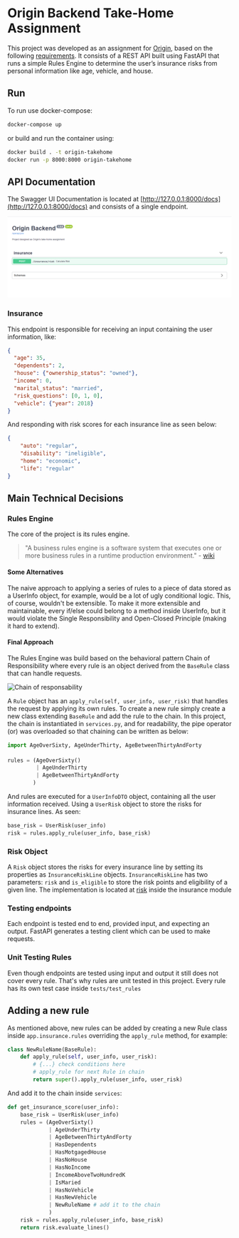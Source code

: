 # Origin Backend Take-Home Assignment

This project was developed as an assignment for [Origin](https://www.useorigin.com/), based on the following [requirements](https://github.com/OriginFinancial/origin-backend-take-home-assignment). It consists of a REST API built using FastAPI that runs a simple Rules Engine to determine the user’s insurance risks from personal information like age, vehicle, and house.

## Run

To run use docker-compose:

```sh
docker-compose up
```

or build and run the container using:

```sh
docker build . -t origin-takehome
docker run -p 8000:8000 origin-takehome
```

## API Documentation

The Swagger UI Documentation is located at [http://127.0.0.1:8000/docs](http://127.0.0.1:8000/docs) and consists of a single endpoint.

![Swagger UI](./docs/swagger.png)
### Insurance

This endpoint is responsible for receiving an input containing the user information, like:

```JSON
{
  "age": 35,
  "dependents": 2,
  "house": {"ownership_status": "owned"},
  "income": 0,
  "marital_status": "married",
  "risk_questions": [0, 1, 0],
  "vehicle": {"year": 2018}
}
```

And responding with risk scores for each insurance line as seen below:

```JSON
{
    "auto": "regular",
    "disability": "ineligible",
    "home": "economic",
    "life": "regular"
}
```

## Main Technical Decisions

### Rules Engine

The core of the project is its rules engine.

> "A business rules engine is a software system that executes one or more business rules in a runtime production environment." - [wiki](https://en.wikipedia.org/wiki/Business_rules_engine)

#### Some Alternatives

The naive approach to applying a series of rules to a piece of data stored as a UserInfo object, for example, would be a lot of ugly conditional logic. This, of course, wouldn't be extensible. To make it more extensible and maintainable, every if/else could belong to a method inside UserInfo, but it would violate the Single Responsibility and Open-Closed Principle (making it hard to extend).

#### Final Approach

The Rules Engine was build based on the behavioral pattern Chain of Responsibility where every rule is an object derived from the `BaseRule` class that can handle requests.

![Chain of responsability](https://refactoring.guru/images/patterns/cards/chain-of-responsibility-mini.png?id=36d85eba8d14986f0531)

A `Rule` object has an `apply_rule(self, user_info, user_risk)` that handles the request by applying its own rules. To create a new rule simply create a new class extending `BaseRule` and add the rule to the chain. In this project, the chain is instantiated in `services.py`, and for readability, the pipe operator (or) was overloaded so that chaining can be written as below:

```python
import AgeOverSixty, AgeUnderThirty, AgeBetweenThirtyAndForty

rules = (AgeOverSixty()
         | AgeUnderThirty
         | AgeBetweenThirtyAndForty
        )
```

And rules are executed for a `UserInfoDTO` object, containing all the user information received. Using a `UserRisk` object to store the risks for insurance lines. As seen:

```python
base_risk = UserRisk(user_info)
risk = rules.apply_rule(user_info, base_risk)
```

### Risk Object

A `Risk` object stores the risks for every insurance line by setting its properties as `InsuranceRiskLine` objects. `InsuranceRiskLine` has two parameters: `risk` and `is_eligible` to store the risk points and eligibility of a given line. The implementation is located at [risk](./app/insurance/risk.py) inside the insurance module

### Testing endpoints

Each endpoint is tested end to end, provided input, and expecting an output. FastAPI generates a testing client which can be used to make requests.

### Unit Testing Rules

Even though endpoints are tested using input and output it still does not cover every rule. That's why rules are unit tested in this project. Every rule has its own test case inside `tests/test_rules`

## Adding a new rule

As mentioned above, new rules can be added by creating a new Rule class inside `app.insurance.rules` overriding the `apply_rule` method, for example:

```python
class NewRuleName(BaseRule):
    def apply_rule(self, user_info, user_risk):
        # {...} check conditions here
        # apply_rule for next Rule in chain
        return super().apply_rule(user_info, user_risk)
```

And add it to the chain inside `services`:

```python
def get_insurance_score(user_info):
    base_risk = UserRisk(user_info)
    rules = (AgeOverSixty()
             | AgeUnderThirty
             | AgeBetweenThirtyAndForty
             | HasDependents
             | HasMotgagedHouse
             | HasNoHouse
             | HasNoIncome
             | IncomeAboveTwoHundredK
             | IsMaried
             | HasNoVehicle
             | HasNewVehicle
             | NewRuleName # add it to the chain
             )
    risk = rules.apply_rule(user_info, base_risk)
    return risk.evaluate_lines()
```
